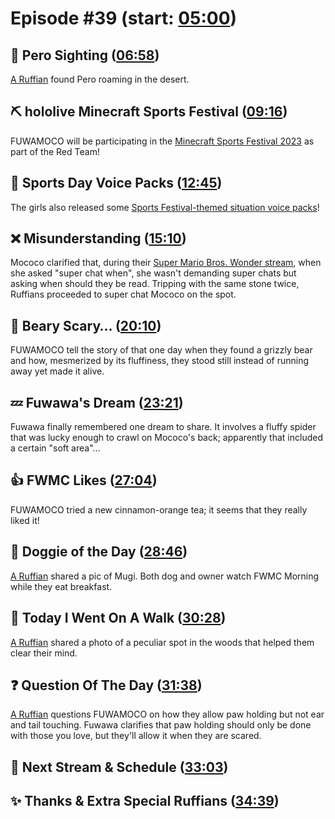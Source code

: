 # Episode #39 (start: [05:00](https://youtu.be/3Ddj-qG98nU?t=05m00s))

## 👀 Pero Sighting ([06:58](https://youtu.be/3Ddj-qG98nU?t=06m58s))

[A Ruffian](https://twitter.com/DylanMend/status/1695043836777566696) found Pero roaming in the desert.

## ⛏️ hololive Minecraft Sports Festival ([09:16](https://youtu.be/3Ddj-qG98nU?t=09m16s))

FUWAMOCO will be participating in the [Minecraft Sports Festival 2023](https://youtu.be/QBMF6LN1QyU) as part of the Red Team!

## 📢 Sports Day Voice Packs ([12:45](https://youtu.be/3Ddj-qG98nU?t=12m45s))

The girls also released some [Sports Festival-themed situation voice packs](https://shop.hololivepro.com/en/products/hololive_sportsfestival_voicepack)!

## ❌ Misunderstanding ([15:10](https://youtu.be/3Ddj-qG98nU?t=15m10s))

Mococo clarified that, during their [Super Mario Bros. Wonder stream](https://youtu.be/8ZEsc5JkeT0?t=8420), when she asked "super chat when", she wasn't demanding super chats but asking when should  they be read. Tripping with the same stone twice, Ruffians proceeded to super chat Mococo on the spot.

## 🐻 Beary Scary… ([20:10](https://youtu.be/3Ddj-qG98nU?t=20m10s))

FUWAMOCO tell the story of that one day when they found a grizzly bear and how, mesmerized by its fluffiness, they stood still instead of running away yet made it alive.

## 💤 Fuwawa's Dream ([23:21](https://youtu.be/3Ddj-qG98nU?t=23m21s))

Fuwawa finally remembered one dream to share. It involves a fluffy spider that was lucky enough to crawl on Mococo's back; apparently that included a certain "soft area"…

## 👍 FWMC Likes ([27:04](https://youtu.be/3Ddj-qG98nU?t=27m04s))

FUWAMOCO tried a new cinnamon-orange tea; it seems that they really liked it!

## 🐶 Doggie of the Day ([28:46](https://youtu.be/3Ddj-qG98nU?t=28m46s))

[A Ruffian](https://twitter.com/quesadilla/status/1719916670381400531) shared a pic of Mugi. Both dog and owner watch FWMC Morning while they eat breakfast.

## 🚶 Today I Went On A Walk ([30:28](https://youtu.be/3Ddj-qG98nU?t=30m28s))

[A Ruffian](https://twitter.com/Chrysalis2065/status/1719776029315641695) shared a photo of a peculiar spot in the woods that helped them clear their mind.

## ❓ Question Of The Day ([31:38](https://youtu.be/3Ddj-qG98nU?t=31m38s))

[A Ruffian](https://twitter.com/JunkEmail12065/status/1715406283187134819) questions FUWAMOCO on how they allow paw holding but not ear and tail touching. Fuwawa clarifies that paw holding should only be done with those you love, but they'll allow it when they are scared.

## 📅 Next Stream & Schedule ([33:03](https://youtu.be/3Ddj-qG98nU?t=33m03s))

## ✨ Thanks & Extra Special Ruffians ([34:39](https://youtu.be/3Ddj-qG98nU?t=34m39s))
